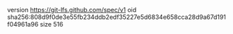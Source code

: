 version https://git-lfs.github.com/spec/v1
oid sha256:808d9f0de3e55fb234ddb2edf35227e5d6834e658cca28d9a67d191f04961a96
size 516
